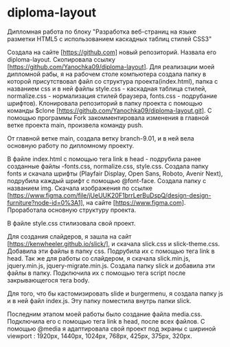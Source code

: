 # diploma-layout
Дипломная работа по блоку "Разработка веб-страниц на языке разметки HTML5 с использованием каскадных таблиц стилей CSS3"

Создала на сайте [https://github.com] новый репозиторий. Назвала его diploma-layout. Скопировала ссылку [https://github.com/Yanochka09/diploma-layout]. Для реализации моей дипломной рабы, я на рабочем столе компьютера создала папку в которой присутствовал файл со структура проекта(index.html), папка с названием css и в ней файлы style.css - каскадная таблица стилей, normalize.css - нормализация стилей браузера, fonts.css - подрубание шрифтов). Клонировала репозиторий в папку проекта с помощью команды $clone [https://github.com/Yanochka09/diploma-layout.git]. С помощью программы Fork закомментировала изменения в главной ветке проекта main, произвела команду push.

От главной ветке main, создала ветку branch-9.01, и в ней вела основную работу по дипломному проекту.

В файле index.html с помощью тега link в head - подрубила ранее созданные файлы -fonts.css, normalize.css, style.css. Создала папку fonts и скачала шрифты (Playfair Display, Open Sans, Roboto, Avenir Next), подрубила каждый шрифт с помощью @font-face. Создала папку с названием img. Скачала изображения по ссылке [https://www.figma.com/file/jUeUUK20F1brrLerBuDspQ/design-design-furniture?node-id=0%3A1], на сайте [https://www.figma.com]. Проработала основную структуру проекта.

В файле style.css стилизовала свой проект.

Для создания слайдеров, я зашла на сайт [https://kenwheeler.github.io/slick/], и скачала slick.css и slick-theme.css. Добавила эти файлы в папку css. Подрубила их с помощью тега link в head. Так же для работы со слайдером, я скачала slick.min.js, jquery.min.js, jquery-migrate.min.js. Создала папку slick и добавила эти файлы в папку. Подключила их с помощью тега script после закрывающегося тега body.

Для того, что бы кастомизировать slide и burgermenu, я создала папку js и в ней файл index.js. Эту папку поместила внутрь папки slick.

Последним этапом моей работы было создание файла media.css. Подключила его с помощью тега link в head, после всех файлов. С помощью @media я адаптировала свой проект под экраны с шириной viewport : 1920px, 1440px, 1024px, 768px, 425px, 375px, 320px.
